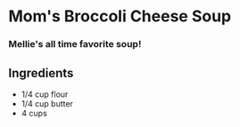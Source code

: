 # Mom's Broccoli Cheese Soup

### Mellie's all time favorite soup!

## Ingredients

- 1/4 cup flour
- 1/4 cup butter
- 4 cups 
